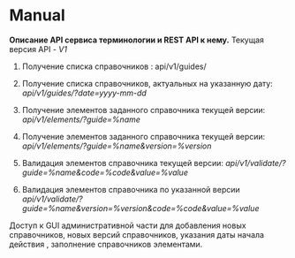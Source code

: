 # Manual
 **Описание API сервиса терминологии и REST API к нему.**
Текущая версия API - _V1_

1. Получение списка справочников : api/v1/guides/

2. Получение списка справочников, актуальных на указанную дату: _api/v1/guides/?date=yyyy-mm-dd_

3. Получение элементов заданного справочника текущей версии: _api/v1/elements/?guide=%name_

4. Получение элементов заданного справочника текущей версии: _api/v1/elements/?guide=%name&version=%version_

5. Валидация элементов справочника текущей версии: _api/v1/validate/?guide=%name&code=%code&value=%value_

6. Валидация элементов справочника по указанной версии _api/v1/validate/?guide=%name&version=%version&code=%code&value=%value_

Доступ к GUI административной части для добавления новых справочников, новых версий справочников, указания даты начала действия 
, заполнение справочников элементами.